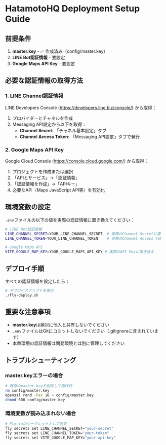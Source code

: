 # HatamotoHQ Deployment Setup Guide

## 前提条件

1. **master.key** - ✅ 作成済み（config/master.key）
2. **LINE Bot認証情報** - 要設定
3. **Google Maps API Key** - 要設定

## 必要な認証情報の取得方法

### 1. LINE Channel認証情報

LINE Developers Console (https://developers.line.biz/console/) から取得：

1. プロバイダーとチャネルを作成
2. Messaging API設定から以下を取得：
   - **Channel Secret**: 「チャネル基本設定」タブ
   - **Channel Access Token**: 「Messaging API設定」タブで発行

### 2. Google Maps API Key

Google Cloud Console (https://console.cloud.google.com/) から取得：

1. プロジェクトを作成または選択
2. 「APIとサービス」→「認証情報」
3. 「認証情報を作成」→「APIキー」
4. 必要なAPI（Maps JavaScript API等）を有効化

## 環境変数の設定

`.env`ファイルの以下の値を実際の認証情報に置き換えてください：

```bash
# LINE Bot認証情報
LINE_CHANNEL_SECRET=YOUR_LINE_CHANNEL_SECRET  # 実際のChannel Secretに置き換え
LINE_CHANNEL_TOKEN=YOUR_LINE_CHANNEL_TOKEN    # 実際のChannel Access Tokenに置き換え

# Google Maps API
VITE_GOOGLE_MAP_KEY=YOUR_GOOGLE_MAPS_API_KEY # 実際のAPI Keyに置き換え
```

## デプロイ手順

すべての認証情報を設定したら：

```bash
# デプロイスクリプトを実行
./fly-deploy.sh
```

## 重要な注意事項

- **master.key**は絶対に他人と共有しないでください
- `.env`ファイルはGitにコミットしないでください（.gitignoreに含まれています）
- 本番環境の認証情報は開発環境とは別に管理してください

## トラブルシューティング

### master.keyエラーの場合
```bash
# 既存のmaster.keyを削除して再作成
rm config/master.key
openssl rand -hex 16 > config/master.key
chmod 600 config/master.key
```

### 環境変数が読み込まれない場合
```bash
# Fly.ioのシークレットとして設定
fly secrets set LINE_CHANNEL_SECRET="your-secret"
fly secrets set LINE_CHANNEL_TOKEN="your-token"
fly secrets set VITE_GOOGLE_MAP_KEY="your-api-key"
```